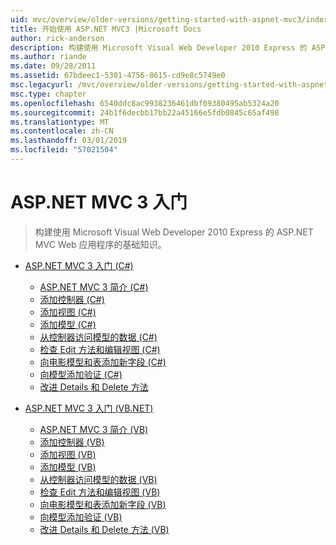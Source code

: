 ```yaml
---
uid: mvc/overview/older-versions/getting-started-with-aspnet-mvc3/index
title: 开始使用 ASP.NET MVC3 |Microsoft Docs
author: rick-anderson
description: 构建使用 Microsoft Visual Web Developer 2010 Express 的 ASP.NET MVC Web 应用程序的基础知识。
ms.author: riande
ms.date: 09/28/2011
ms.assetid: 67bdeec1-5301-4756-8615-cd9e8c5749e0
msc.legacyurl: /mvc/overview/older-versions/getting-started-with-aspnet-mvc3
msc.type: chapter
ms.openlocfilehash: 6540ddc8ac9938236461dbf09380495ab5324a20
ms.sourcegitcommit: 24b1f6decbb17bb22a45166e5fdb0845c65af498
ms.translationtype: MT
ms.contentlocale: zh-CN
ms.lasthandoff: 03/01/2019
ms.locfileid: "57021504"
---
```

<a name="getting-started-with-aspnet-mvc3"></a>ASP.NET MVC 3 入门
====================
> 构建使用 Microsoft Visual Web Developer 2010 Express 的 ASP.NET MVC Web 应用程序的基础知识。


- [ASP.NET MVC 3 入门 (C#)](cs/index.md)

    - [ASP.NET MVC 3 简介 (C#)](cs/intro-to-aspnet-mvc-3.md)
    - [添加控制器 (C#)](cs/adding-a-controller.md)
    - [添加视图 (C#)](cs/adding-a-view.md)
    - [添加模型 (C#)](cs/adding-a-model.md)
    - [从控制器访问模型的数据 (C#)](cs/accessing-your-models-data-from-a-controller.md)
    - [检查 Edit 方法和编辑视图 (C#)](cs/examining-the-edit-methods-and-edit-view.md)
    - [向电影模型和表添加新字段 (C#)](cs/adding-a-new-field.md)
    - [向模型添加验证 (C#)](cs/adding-validation-to-the-model.md)
    - [改进 Details 和 Delete 方法](cs/improving-the-details-and-delete-methods.md)
- [ASP.NET MVC 3 入门 (VB.NET)](vb/index.md)

    - [ASP.NET MVC 3 简介 (VB)](vb/intro-to-aspnet-mvc-3.md)
    - [添加控制器 (VB)](vb/adding-a-controller.md)
    - [添加视图 (VB)](vb/adding-a-view.md)
    - [添加模型 (VB)](vb/adding-a-model.md)
    - [从控制器访问模型的数据 (VB)](vb/accessing-your-models-data-from-a-controller.md)
    - [检查 Edit 方法和编辑视图 (VB)](vb/examining-the-edit-methods-and-edit-view.md)
    - [向电影模型和表添加新字段 (VB)](vb/adding-a-new-field.md)
    - [向模型添加验证 (VB)](vb/adding-validation-to-the-model.md)
    - [改进 Details 和 Delete 方法 (VB)](vb/improving-the-details-and-delete-methods.md)
